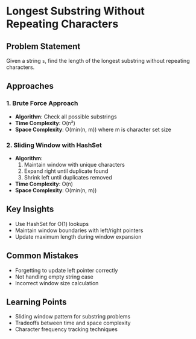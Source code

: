 # Longest Substring Without Repeating Characters

## Problem Statement
Given a string `s`, find the length of the longest substring without repeating characters.

## Approaches

### 1. Brute Force Approach
- **Algorithm**: Check all possible substrings
- **Time Complexity**: O(n²)
- **Space Complexity**: O(min(n, m)) where m is character set size

### 2. Sliding Window with HashSet
- **Algorithm**:
  1. Maintain window with unique characters
  2. Expand right until duplicate found
  3. Shrink left until duplicates removed
- **Time Complexity**: O(n)
- **Space Complexity**: O(min(n, m))

## Key Insights
- Use HashSet for O(1) lookups
- Maintain window boundaries with left/right pointers
- Update maximum length during window expansion

## Common Mistakes
- Forgetting to update left pointer correctly
- Not handling empty string case
- Incorrect window size calculation

## Learning Points
- Sliding window pattern for substring problems
- Tradeoffs between time and space complexity
- Character frequency tracking techniques 